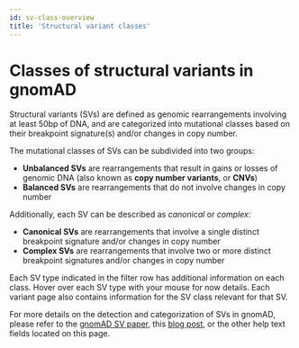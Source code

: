 ```yaml
---
id: sv-class-overview
title: 'Structural variant classes'
---
```


# Classes of structural variants in gnomAD

Structural variants (SVs) are defined as genomic rearrangements involving at least 50bp of DNA, and are categorized into mutational classes based on their breakpoint signature(s) and/or changes in copy number.

The mutational classes of SVs can be subdivided into two groups:
  - **Unbalanced SVs** are rearrangements that result in gains or losses of genomic DNA (also known as **copy number variants**, or **CNVs**)
  - **Balanced SVs** are rearrangements that do not involve changes in copy number

Additionally, each SV can be described as _canonical_ or _complex_:
  - **Canonical SVs** are rearrangements that involve a single distinct breakpoint signature and/or changes in copy number
  - **Complex SVs** are rearrangements that involve two or more distinct breakpoint signatures and/or changes in copy number

Each SV type indicated in the filter row has additional information on each class. Hover over each SV type with your mouse for now details. Each variant page also contains information for the SV class relevant for that SV.

For more details on the detection and categorization of SVs in gnomAD, please refer to the [gnomAD SV paper](https://broad.io/gnomad_sv), this [blog post](https://gnomad.broadinstitute.org/blog/2019-03-structural-variants-in-gnomad/), or the other help text fields located on this page.
